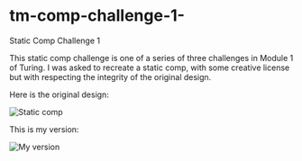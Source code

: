 # tm-comp-challenge-1-
Static Comp Challenge 1

This static comp challenge is one of a series of three challenges in Module 1 of Turing. I was asked to recreate a static comp, with some creative license but with respecting the integrity of the original design. 

Here is the original design:

![Static comp](/images/logo.png)


This is my version: 

![My version](/images/logo.png)
